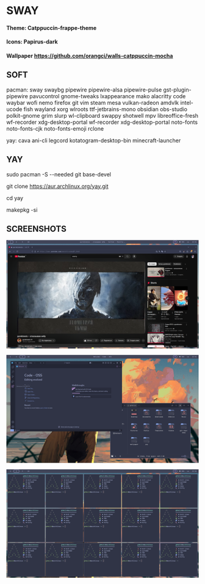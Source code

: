 # SWAY

#### Theme: Catppuccin-frappe-theme

#### Icons: Papirus-dark

#### Wallpaper https://github.com/orangci/walls-catppuccin-mocha

## SOFT

pacman: sway swaybg pipewire pipewire-alsa pipewire-pulse gst-plugin-pipewire pavucontrol gnome-tweaks lxappearance mako alacritty code waybar wofi nemo firefox git vim steam mesa vulkan-radeon amdvlk intel-ucode fish wayland xorg wlroots  ttf-jetbrains-mono obsidian obs-studio polkit-gnome grim slurp wl-clipboard swappy shotwell mpv libreoffice-fresh wf-recorder xdg-desktop-portal wf-recorder xdg-desktop-portal  noto-fonts noto-fonts-cjk noto-fonts-emoji rclone 

yay: cava ani-cli legcord kotatogram-desktop-bin minecraft-launcher

## YAY

sudo pacman -S --needed git base-devel

git clone https://aur.archlinux.org/yay.git

cd yay

makepkg -si

## SCREENSHOTS

![screen1](https://github.com/Gh0uli4/sway/blob/main/assets/1.png)

![screen2](https://github.com/Gh0uli4/sway/blob/main/assets/2.png)

![screen3](https://github.com/Gh0uli4/sway/blob/main/assets/3.png)
